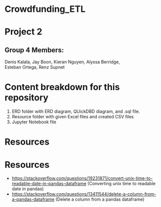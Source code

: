 # Crowdfunding_ETL
Project 2
=======
## Group 4 Members:
Denis Kalala, 
Jay Boon, 
Kieran Nguyen, 
Alyssa Berridge,  
Esteban Ortega, 
Renz Supnet

# Content breakdown for this repository
1. ERD folder with ERD diagram, QUickDBD diagram, and .sql file.
2. Resource folder with given Excel files and created CSV files
3. Jupyter Notebook file
# Resources 

# Resources 
- https://stackoverflow.com/questions/19231871/convert-unix-time-to-readable-date-in-pandas-dataframe (Converting unix time to readable date in pandas)
- https://stackoverflow.com/questions/13411544/delete-a-column-from-a-pandas-dataframe (Delete a column from a pandas dataframe)
